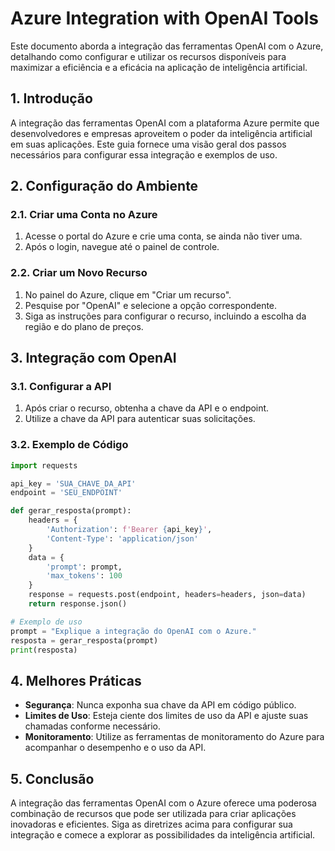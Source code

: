 # Azure Integration with OpenAI Tools

Este documento aborda a integração das ferramentas OpenAI com o Azure, detalhando como configurar e utilizar os recursos disponíveis para maximizar a eficiência e a eficácia na aplicação de inteligência artificial.

## 1. Introdução

A integração das ferramentas OpenAI com a plataforma Azure permite que desenvolvedores e empresas aproveitem o poder da inteligência artificial em suas aplicações. Este guia fornece uma visão geral dos passos necessários para configurar essa integração e exemplos de uso.

## 2. Configuração do Ambiente

### 2.1. Criar uma Conta no Azure

1. Acesse o portal do Azure e crie uma conta, se ainda não tiver uma.
2. Após o login, navegue até o painel de controle.

### 2.2. Criar um Novo Recurso

1. No painel do Azure, clique em "Criar um recurso".
2. Pesquise por "OpenAI" e selecione a opção correspondente.
3. Siga as instruções para configurar o recurso, incluindo a escolha da região e do plano de preços.

## 3. Integração com OpenAI

### 3.1. Configurar a API

1. Após criar o recurso, obtenha a chave da API e o endpoint.
2. Utilize a chave da API para autenticar suas solicitações.

### 3.2. Exemplo de Código

```python
import requests

api_key = 'SUA_CHAVE_DA_API'
endpoint = 'SEU_ENDPOINT'

def gerar_resposta(prompt):
    headers = {
        'Authorization': f'Bearer {api_key}',
        'Content-Type': 'application/json'
    }
    data = {
        'prompt': prompt,
        'max_tokens': 100
    }
    response = requests.post(endpoint, headers=headers, json=data)
    return response.json()

# Exemplo de uso
prompt = "Explique a integração do OpenAI com o Azure."
resposta = gerar_resposta(prompt)
print(resposta)
```

## 4. Melhores Práticas

- **Segurança**: Nunca exponha sua chave da API em código público.
- **Limites de Uso**: Esteja ciente dos limites de uso da API e ajuste suas chamadas conforme necessário.
- **Monitoramento**: Utilize as ferramentas de monitoramento do Azure para acompanhar o desempenho e o uso da API.

## 5. Conclusão

A integração das ferramentas OpenAI com o Azure oferece uma poderosa combinação de recursos que pode ser utilizada para criar aplicações inovadoras e eficientes. Siga as diretrizes acima para configurar sua integração e comece a explorar as possibilidades da inteligência artificial.